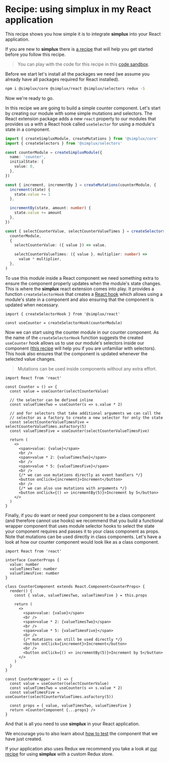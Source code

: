 # Recipe: using **simplux** in my React application

This recipe shows you how simple it is to integrate **simplux** into your React application.

If you are new to **simplux** there is [a recipe](../../basics/getting-started#readme) that will help you get started before you follow this recipe.

> You can play with the code for this recipe in this [code sandbox](https://codesandbox.io/s/github/MrWolfZ/simplux/tree/master/recipes/react/using-in-react-application).

Before we start let's install all the packages we need (we assume you already have all packages required for React installed).

```sh
npm i @simplux/core @simplux/react @simplux/selectors redux -S
```

Now we're ready to go.

In this recipe we are going to build a simple counter component. Let's start by creating our module with some simple mutations and selectors. The React extension package adds a new `react` property to our modules that provides us a with a React hook called `useSelector` for using a module's state in a component.

```ts
import { createSimpluxModule, createMutations } from '@simplux/core'
import { createSelectors } from '@simplux/selectors'

const counterModule = createSimpluxModule({
  name: 'counter',
  initialState: {
    value: 0,
  },
})

const { increment, incrementBy } = createMutations(counterModule, {
  increment(state) {
    state.value += 1
  },

  incrementBy(state, amount: number) {
    state.value += amount
  },
})

const { selectCounterValue, selectCounterValueTimes } = createSelectors(
  counterModule,
  {
    selectCounterValue: ({ value }) => value,

    selectCounterValueTimes: ({ value }, multiplier: number) =>
      value * multiplier,
  },
)
```

To use this module inside a React component we need something extra to ensure the component properly updates when the module's state changes. This is where the **simplux** react extension comes into play. It provides a function `createSelectorHook` that creates a [React hook](https://reactjs.org/docs/hooks-intro.html) which allows using a module's state in a component and also ensuring that the component is updated when necessary.

```tsx
import { createSelectorHook } from '@simplux/react'

const useCounter = createSelectorHook(counterModule)
```

Now we can start using the counter module in our counter component. As the name of the `createSelectorHook` function suggests the created `useCounter` hook allows us to use our module's selectors inside our component ([this recipe](../../basics/computing-derived-state#readme) will help you if you are unfamiliar with selectors). This hook also ensures that the component is updated whenever the selected value changes.

> Mutations can be used inside components without any extra effort.

```tsx
import React from 'react'

const Counter = () => {
  const value = useCounter(selectCounterValue)

  // the selector can be defined inline
  const valueTimesTwo = useCounter(s => s.value * 2)

  // and for selectors that take additional arguments we can call the
  // selector as a factory to create a new selector for only the state
  const selectCounterValueTimesFive = selectCounterValueTimes.asFactory(5)
  const valueTimesFive = useCounter(selectCounterValueTimesFive)

  return (
    <>
      <span>value: {value}</span>
      <br />
      <span>value * 2: {valueTimesTwo}</span>
      <br />
      <span>value * 5: {valueTimesFive}</span>
      <br />
      {/* we can use mutations directly as event handlers */}
      <button onClick={increment}>Increment</button>
      <br />
      {/* we can also use mutations with arguments */}
      <button onClick={() => incrementBy(5)}>Increment by 5</button>
    </>
  )
}
```

Finally, if you do want or need your component to be a class component (and therefore cannot use hooks) we recommend that you build a functional wrapper component that uses module selector hooks to select the state your component requires and passes it to your class component as props. Note that mutations can be used directly in class components. Let's have a look at how our counter component would look like as a class component.

```tsx
import React from 'react'

interface CounterProps {
  value: number
  valueTimesTwo: number
  valueTimesFive: number
}

class CounterComponent extends React.Component<CounterProps> {
  render() {
    const { value, valueTimesTwo, valueTimesFive } = this.props

    return (
      <>
        <span>value: {value}</span>
        <br />
        <span>value * 2: {valueTimesTwo}</span>
        <br />
        <span>value * 5: {valueTimesFive}</span>
        <br />
        {/* mutations can still be used directly */}
        <button onClick={increment}>Increment</button>
        <br />
        <button onClick={() => incrementBy(5)}>Increment by 5</button>
      </>
    )
  }
}

const CounterWrapper = () => {
  const value = useCounter(selectCounterValue)
  const valueTimesTwo = useCounter(s => s.value * 2)
  const valueTimesFive = useCounter(selectCounterValueTimes.asFactory(5))

  const props = { value, valueTimesTwo, valueTimesFive }
  return <CounterComponent {...props} />
}
```

And that is all you need to use **simplux** in your React application.

We encourage you to also learn about [how to test](../testing-components-using-state#readme) the component that we have just created.

If your application also uses Redux we recommend you take a look at [our recipe](../../advanced/using-in-redux-application#readme) for using **simplux** with a custom Redux store.
